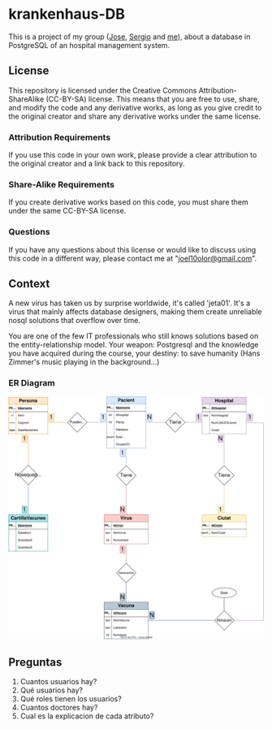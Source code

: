 # krankenhaus-DB
This is a project of my group ([Jose](https://github.com/JoseaGarciaS), [Sergio](https://github.com/spolonio93) and [me](https://github.com/Onededios)), about a database in PostgreSQL of an hospital management system.

## License

This repository is licensed under the Creative Commons Attribution-ShareAlike (CC-BY-SA) license. This means that you are free to use, share, and modify the code and any derivative works, as long as you give credit to the original creator and share any derivative works under the same license.

### Attribution Requirements

If you use this code in your own work, please provide a clear attribution to the original creator and a link back to this repository.

### Share-Alike Requirements

If you create derivative works based on this code, you must share them under the same CC-BY-SA license.

### Questions

If you have any questions about this license or would like to discuss using this code in a different way, please contact me at "joel10olor@gmail.com".

## Context
A new virus has taken us by surprise worldwide, it's called 'jeta01'. It's a virus that mainly affects database designers, making them create unreliable nosql solutions that overflow over time.

You are one of the few IT professionals who still knows solutions based on the entity-relationship model. Your weapon: Postgresql and the knowledge you have acquired during the course, your destiny: to save humanity (Hans Zimmer's music playing in the background...)

### ER Diagram
![alt](docs/ER-Diagram.svg)

## Preguntas

1. Cuantos usuarios hay?
2. Qué usuarios hay?
3. Qué roles tienen los usuarios?
4. Cuantos doctores hay?
5. Cual es la explicacion de cada atributo?
